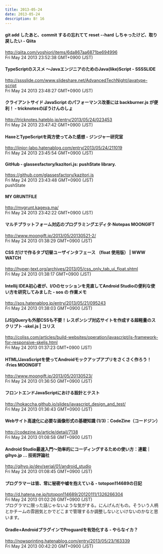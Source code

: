 ```yaml
---
title: 2013-05-24
date: 2013-05-24
description: B! 16
---
```


#### git add したあと、commit するの忘れてて reset --hard しちゃったけど、取り戻したい - Qiita
http://qiita.com/yoshiori/items/6da867aa6871be694996<br>
Fri May 24 2013 23:52:38 GMT+0900 (JST)<br>


#### TypeScriptのススメ ～JavaエンジニアのためのJava(like)Script - SSSSLIDE
http://sssslide.com/www.slideshare.net/AdvancedTechNight/javatype-script<br>
Fri May 24 2013 23:48:27 GMT+0900 (JST)<br>


#### クライアントサイド JavaScript のパフォーマンス改善には backburner.js が便利！ - tricknotesのぼうけんのしょ
http://tricknotes.hateblo.jp/entry/2013/05/24/023453<br>
Fri May 24 2013 23:47:42 GMT+0900 (JST)<br>


#### HaxeとTypeScriptを両方使ってみた感想 - ジンジャー研究室
http://jinjor-labo.hatenablog.com/entry/2013/05/24/211019<br>
Fri May 24 2013 23:45:54 GMT+0900 (JST)<br>


#### GitHub - glassesfactory/kazitori.js: pushState library.
https://github.com/glassesfactory/kazitori.js<br>
Fri May 24 2013 23:43:48 GMT+0900 (JST)<br>
pushState


#### MY GRUNTFILE    
http://mygrunt.kageya.ma/<br>
Fri May 24 2013 23:42:22 GMT+0900 (JST)<br>


#### マルチプラットフォーム対応のプログラミングエディタ·Notepas MOONGIFT
http://www.moongift.jp/2013/05/20130521-2/<br>
Fri May 24 2013 01:38:29 GMT+0900 (JST)<br>


#### CSS だけで作るタブ切替ユーザインタフェース （float 使用版） | WWW WATCH
http://hyper-text.org/archives/2013/05/css_only_tab_ui_float.shtml<br>
Fri May 24 2013 01:38:17 GMT+0900 (JST)<br>


#### Intellij IDEA初心者が、I/Oのセッションを見直してAndroid Studioの便利な使い方を研究してみました - sos の 作業メモ
http://sos.hatenablog.jp/entry/2013/05/21/095243<br>
Fri May 24 2013 01:38:03 GMT+0900 (JST)<br>


####   [JS]jQueryも外部CSSも不要！レスポンシブ対応サイトを作成する超軽量のスクリプト -skel.js | コリス
http://coliss.com/articles/build-websites/operation/javascript/js-framework-for-responsive-skeljs.html<br>
Fri May 24 2013 01:37:23 GMT+0900 (JST)<br>


#### HTML/JavaScriptを使ってAndroidモックアップアプリをさくさく作ろう！·Fries MOONGIFT
http://www.moongift.jp/2013/05/20130523/<br>
Fri May 24 2013 01:36:50 GMT+0900 (JST)<br>


#### フロントエンドJavaScriptにおける設計とテスト
http://hokaccha.github.io/slides/javascript_design_and_test/<br>
Fri May 24 2013 01:36:43 GMT+0900 (JST)<br>


#### Webサイト高速化に必要な画像形式の基礎知識 (1/3)：CodeZine（コードジン）
http://codezine.jp/article/detail/7138<br>
Fri May 24 2013 01:08:58 GMT+0900 (JST)<br>


#### Android Studio最速入門～効率的にコーディングするための使い方：連載｜gihyo.jp … 技術評論社
http://gihyo.jp/dev/serial/01/android_studio<br>
Fri May 24 2013 01:08:45 GMT+0900 (JST)<br>


#### プログラマーは皆、常に秘密や嘘を抱えている - totopon114689の日記
http://d.hatena.ne.jp/totopon114689/20120111/1326266304<br>
Fri May 24 2013 01:02:26 GMT+0900 (JST)<br>
プログラマに限った話じゃないような気がする。にんげんだもの。そういう人柄とかチームの雰囲気とかでどこまで管理するか調整しないといけないのかなと思います。


#### Gradle+AndroidプラグインでProguardを有効化する - やらなイカ？
http://nowsprinting.hatenablog.com/entry/2013/05/23/163339<br>
Fri May 24 2013 00:42:20 GMT+0900 (JST)<br>


